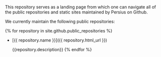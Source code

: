 This repository serves as a landing page from which one can navigate all of the public
repositories and static sites maintained by Persius on Github.


We currently maintain the following public repositories:

{% for repository in site.github.public_repositories %}
- [{{ repository.name }}]({{ repository.html_url }})

    {{repository.description}}
{% endfor %}